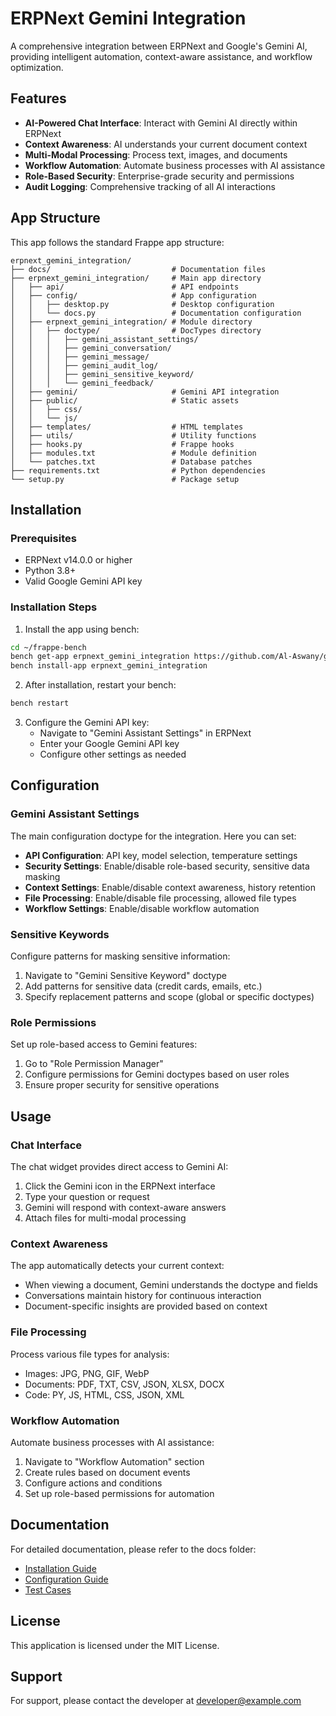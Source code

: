 # ERPNext Gemini Integration

A comprehensive integration between ERPNext and Google's Gemini AI, providing intelligent automation, context-aware assistance, and workflow optimization.

## Features

- **AI-Powered Chat Interface**: Interact with Gemini AI directly within ERPNext
- **Context Awareness**: AI understands your current document context
- **Multi-Modal Processing**: Process text, images, and documents
- **Workflow Automation**: Automate business processes with AI assistance
- **Role-Based Security**: Enterprise-grade security and permissions
- **Audit Logging**: Comprehensive tracking of all AI interactions

## App Structure

This app follows the standard Frappe app structure:

```
erpnext_gemini_integration/
├── docs/                           # Documentation files
├── erpnext_gemini_integration/     # Main app directory
│   ├── api/                        # API endpoints
│   ├── config/                     # App configuration
│   │   ├── desktop.py              # Desktop configuration
│   │   └── docs.py                 # Documentation configuration
│   ├── erpnext_gemini_integration/ # Module directory
│   │   ├── doctype/                # DocTypes directory
│   │   │   ├── gemini_assistant_settings/
│   │   │   ├── gemini_conversation/
│   │   │   ├── gemini_message/
│   │   │   ├── gemini_audit_log/
│   │   │   ├── gemini_sensitive_keyword/
│   │   │   └── gemini_feedback/
│   ├── gemini/                     # Gemini API integration
│   ├── public/                     # Static assets
│   │   ├── css/
│   │   └── js/
│   ├── templates/                  # HTML templates
│   ├── utils/                      # Utility functions
│   ├── hooks.py                    # Frappe hooks
│   ├── modules.txt                 # Module definition
│   └── patches.txt                 # Database patches
├── requirements.txt                # Python dependencies
└── setup.py                        # Package setup
```

## Installation

### Prerequisites

- ERPNext v14.0.0 or higher
- Python 3.8+
- Valid Google Gemini API key

### Installation Steps

1. Install the app using bench:

```bash
cd ~/frappe-bench
bench get-app erpnext_gemini_integration https://github.com/Al-Aswany/gemini_integration
bench install-app erpnext_gemini_integration
```

2. After installation, restart your bench:

```bash
bench restart
```

3. Configure the Gemini API key:
   - Navigate to "Gemini Assistant Settings" in ERPNext
   - Enter your Google Gemini API key
   - Configure other settings as needed

## Configuration

### Gemini Assistant Settings

The main configuration doctype for the integration. Here you can set:

- **API Configuration**: API key, model selection, temperature settings
- **Security Settings**: Enable/disable role-based security, sensitive data masking
- **Context Settings**: Enable/disable context awareness, history retention
- **File Processing**: Enable/disable file processing, allowed file types
- **Workflow Settings**: Enable/disable workflow automation

### Sensitive Keywords

Configure patterns for masking sensitive information:

1. Navigate to "Gemini Sensitive Keyword" doctype
2. Add patterns for sensitive data (credit cards, emails, etc.)
3. Specify replacement patterns and scope (global or specific doctypes)

### Role Permissions

Set up role-based access to Gemini features:

1. Go to "Role Permission Manager"
2. Configure permissions for Gemini doctypes based on user roles
3. Ensure proper security for sensitive operations

## Usage

### Chat Interface

The chat widget provides direct access to Gemini AI:

1. Click the Gemini icon in the ERPNext interface
2. Type your question or request
3. Gemini will respond with context-aware answers
4. Attach files for multi-modal processing

### Context Awareness

The app automatically detects your current context:

- When viewing a document, Gemini understands the doctype and fields
- Conversations maintain history for continuous interaction
- Document-specific insights are provided based on context

### File Processing

Process various file types for analysis:

- Images: JPG, PNG, GIF, WebP
- Documents: PDF, TXT, CSV, JSON, XLSX, DOCX
- Code: PY, JS, HTML, CSS, JSON, XML

### Workflow Automation

Automate business processes with AI assistance:

1. Navigate to "Workflow Automation" section
2. Create rules based on document events
3. Configure actions and conditions
4. Set up role-based permissions for automation

## Documentation

For detailed documentation, please refer to the docs folder:

- [Installation Guide](docs/installation_guide.md)
- [Configuration Guide](docs/configuration_guide.md)
- [Test Cases](docs/test_cases.md)

## License

This application is licensed under the MIT License.

## Support

For support, please contact the developer at [developer@example.com](mailto:developer@example.com)
